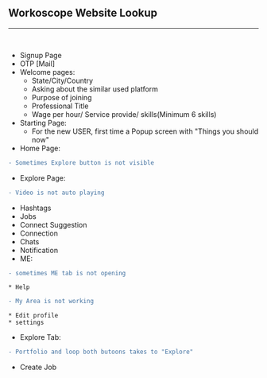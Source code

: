 ## Workoscope Website Lookup
***
<br/> 

* Signup Page 
* OTP [Mail] 
* Welcome pages:
	* State/City/Country
	* Asking about the similar used platform 
	* Purpose of joining 
	* Professional Title
	* Wage per hour/ Service provide/ skills(Minimum 6 skills)
* Starting Page:
	* For the new USER, first time a Popup screen with "Things you should now"
* Home Page:
```diff
- Sometimes Explore button is not visible  
```
* Explore Page:
```diff
- Video is not auto playing 
```
* Hashtags
* Jobs
* Connect Suggestion
* Connection 
* Chats
* Notification 
* ME:
``` diff
- sometimes ME tab is not opening 
```
	* Help
``` diff
- My Area is not working
```
	* Edit profile
	* settings 
* Explore Tab:
``` diff
- Portfolio and loop both butoons takes to "Explore"
```
* Create Job

